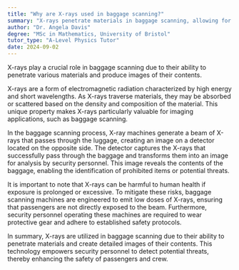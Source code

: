 ```yaml
---
title: "Why are X-rays used in baggage scanning?"
summary: "X-rays penetrate materials in baggage scanning, allowing for the creation of images that reveal the contents of bags."
author: "Dr. Angela Davis"
degree: "MSc in Mathematics, University of Bristol"
tutor_type: "A-Level Physics Tutor"
date: 2024-09-02
---
```


X-rays play a crucial role in baggage scanning due to their ability to penetrate various materials and produce images of their contents.

X-rays are a form of electromagnetic radiation characterized by high energy and short wavelengths. As X-rays traverse materials, they may be absorbed or scattered based on the density and composition of the material. This unique property makes X-rays particularly valuable for imaging applications, such as baggage scanning.

In the baggage scanning process, X-ray machines generate a beam of X-rays that passes through the luggage, creating an image on a detector located on the opposite side. The detector captures the X-rays that successfully pass through the baggage and transforms them into an image for analysis by security personnel. This image reveals the contents of the baggage, enabling the identification of prohibited items or potential threats.

It is important to note that X-rays can be harmful to human health if exposure is prolonged or excessive. To mitigate these risks, baggage scanning machines are engineered to emit low doses of X-rays, ensuring that passengers are not directly exposed to the beam. Furthermore, security personnel operating these machines are required to wear protective gear and adhere to established safety protocols.

In summary, X-rays are utilized in baggage scanning due to their ability to penetrate materials and create detailed images of their contents. This technology empowers security personnel to detect potential threats, thereby enhancing the safety of passengers and crew.
    
